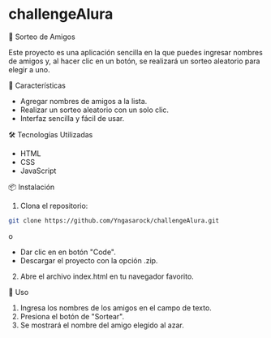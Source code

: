 # challengeAlura

🎉 Sorteo de Amigos

Este proyecto es una aplicación sencilla en la que puedes ingresar nombres de amigos y, al hacer clic en un botón, se realizará un sorteo aleatorio para elegir a uno.

🚀 Características
- Agregar nombres de amigos a la lista.
- Realizar un sorteo aleatorio con un solo clic.
- Interfaz sencilla y fácil de usar.

🛠️ Tecnologías Utilizadas
- HTML
- CSS
- JavaScript

📦 Instalación
1. Clona el repositorio:
```bash
git clone https://github.com/Yngasarock/challengeAlura.git
```
  o
  - Dar clic en en botón "Code".
  - Descargar el proyecto con la opción .zip.

2. Abre el archivo index.html en tu navegador favorito.

📌 Uso
1. Ingresa los nombres de los amigos en el campo de texto.
2. Presiona el botón de "Sortear".
3. Se mostrará el nombre del amigo elegido al azar.
